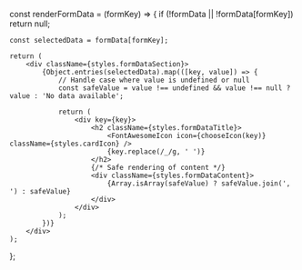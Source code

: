 const renderFormData = (formKey) => {
    if (!formData || !formData[formKey]) return null;

    const selectedData = formData[formKey];

    return (
        <div className={styles.formDataSection}>
            {Object.entries(selectedData).map(([key, value]) => {
                // Handle case where value is undefined or null
                const safeValue = value !== undefined && value !== null ? value : 'No data available';

                return (
                    <div key={key}>
                        <h2 className={styles.formDataTitle}>
                            <FontAwesomeIcon icon={chooseIcon(key)} className={styles.cardIcon} />
                            {key.replace(/_/g, ' ')}
                        </h2>
                        {/* Safe rendering of content */}
                        <div className={styles.formDataContent}>
                            {Array.isArray(safeValue) ? safeValue.join(', ') : safeValue}
                        </div>
                    </div>
                );
            })}
        </div>
    );
};
